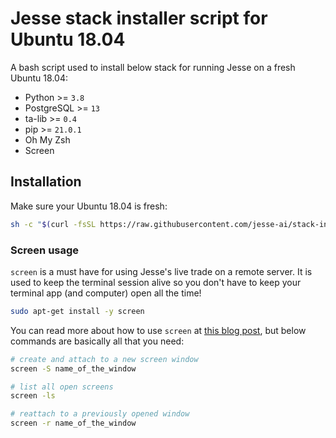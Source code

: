 # Jesse stack installer script for Ubuntu 18.04

A bash script used to install below stack for running Jesse on a fresh Ubuntu 18.04:

-   Python >= `3.8`
-   PostgreSQL >= `13`
-   ta-lib >= `0.4`
-   pip >= `21.0.1`
-   Oh My Zsh
-   Screen

## Installation

Make sure your Ubuntu 18.04 is fresh:

```sh
sh -c "$(curl -fsSL https://raw.githubusercontent.com/jesse-ai/stack-installer/master/ubuntu-18.04.sh)"
```

### Screen usage

`screen` is a must have for using Jesse's live trade on a remote server. It is used to keep the terminal session alive so you don't have to keep your terminal app (and computer) open all the time!

```sh
sudo apt-get install -y screen
```

You can read more about how to use `screen` at [this blog post](https://www.digitalocean.com/community/tutorials/how-to-install-and-use-screen-on-an-ubuntu-cloud-server), but below commands are basically all that you need:

```sh
# create and attach to a new screen window
screen -S name_of_the_window

# list all open screens
screen -ls

# reattach to a previously opened window
screen -r name_of_the_window
```
